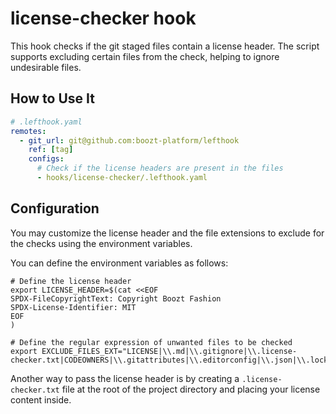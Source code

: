 # license-checker hook

This hook checks if the git staged files contain a license header. The script
supports excluding certain files from the check, helping to ignore undesirable
files.

## How to Use It

```yaml
# .lefthook.yaml
remotes:
  - git_url: git@github.com:boozt-platform/lefthook
    ref: [tag]
    configs:
      # Check if the license headers are present in the files
      - hooks/license-checker/.lefthook.yaml
```

## Configuration

You may customize the license header and the file extensions to exclude for the
checks using the environment variables.

You can define the environment variables as follows:

```shell
# Define the license header
export LICENSE_HEADER=$(cat <<EOF
SPDX-FileCopyrightText: Copyright Boozt Fashion
SPDX-License-Identifier: MIT
EOF
)

# Define the regular expression of unwanted files to be checked
export EXCLUDE_FILES_EXT="LICENSE|\\.md|\\.gitignore|\\.license-checker.txt|CODEOWNERS|\\.gitattributes|\\.editorconfig|\\.json|\\.lock|\\.toml"
```

Another way to pass the license header is by creating a `.license-checker.txt`
file at the root of the project directory and placing your license content
inside.
